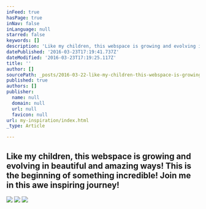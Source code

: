 ```yaml
---
inFeed: true
hasPage: true
inNav: false
inLanguage: null
starred: false
keywords: []
description: 'Like my children, this webspace is growing and evolving in beautiful and amazing ways! This is the beginning of something incredible! Join me in this awe inspiring journey!'
datePublished: '2016-03-23T17:19:41.737Z'
dateModified: '2016-03-23T17:19:25.117Z'
title: ''
author: []
sourcePath: _posts/2016-03-22-like-my-children-this-webspace-is-growing-and-evolving-in-b.md
published: true
authors: []
publisher:
  name: null
  domain: null
  url: null
  favicon: null
url: my-inspiration/index.html
_type: Article

---
```

## Like my children, this webspace is growing and evolving in beautiful and amazing ways! This is the beginning of something incredible! Join me in this awe inspiring journey!
![](https://the-grid-user-content.s3-us-west-2.amazonaws.com/91128171-2a4c-4e5a-8afb-1974f060cd11.jpg)
![](https://the-grid-user-content.s3-us-west-2.amazonaws.com/89cc1b08-f51b-486a-92d3-3457e5fe8d5b.jpg)
![](https://the-grid-user-content.s3-us-west-2.amazonaws.com/49a4e0fb-bd77-48f4-a317-2ed3b207759f.jpg)